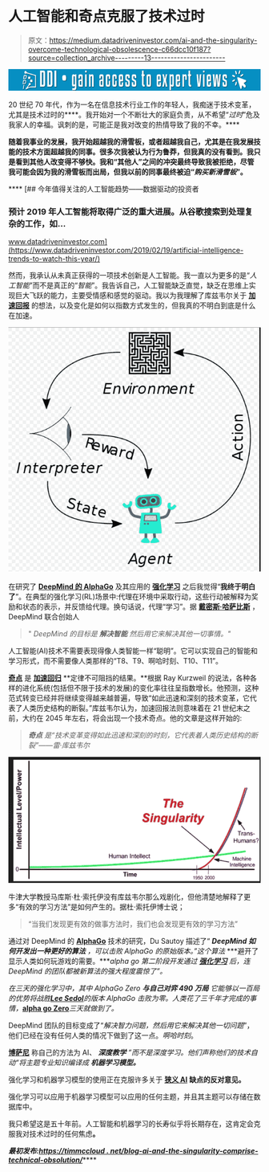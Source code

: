 # 人工智能和奇点克服了技术过时

> 原文：<https://medium.datadriveninvestor.com/ai-and-the-singularity-overcome-technological-obsolescence-c66dcc10f187?source=collection_archive---------13----------------------->

[![](img/65f390f2330f3059388e94198bcd9dd8.png)](http://www.track.datadriveninvestor.com/1B9E)

20 世纪 70 年代，作为一名在信息技术行业工作的年轻人，我痴迷于技术变革，尤其是技术过时的**[](https://en.wikipedia.org/wiki/Obsolescence#Technical_obsolescence)**。我开始对一个不断壮大的家庭负责，从不希望“*过时*”危及我家人的幸福。讽刺的是，可能正是我对改变的热情导致了我的不幸。****

****随着我事业的发展，我开始超越我的滑雪板，或者超越我自己，尤其是在我发展技能的技术方面超越我的同事。很多次我被认为行为鲁莽，但我真的没有看到。我只是看到其他人改变得不够快。我和“其他人”之间的冲突最终导致我被拒绝，尽管我可能会因为我的滑雪板而出局，但我以前的同事最终被迫“*购买新滑雪板*”。****

****[](https://www.datadriveninvestor.com/2019/02/19/artificial-intelligence-trends-to-watch-this-year/) [## 今年值得关注的人工智能趋势——数据驱动的投资者

### 预计 2019 年人工智能将取得广泛的重大进展。从谷歌搜索到处理复杂的工作，如…

www.datadriveninvestor.com](https://www.datadriveninvestor.com/2019/02/19/artificial-intelligence-trends-to-watch-this-year/) 

然而，我承认从未真正获得的一项技术创新是人工智能。我一直以为更多的是“*人工智能*”而不是真正的“*智能*”。我告诉自己，人工智能缺乏直觉，缺乏在思维上实现巨大飞跃的能力，主要受情感和感觉的驱动。我以为我理解了库兹韦尔关于 [**加速回报**](https://www.kurzweilai.net/the-law-of-accelerating-returns) 的想法，以及变化是如何以指数方式发生的，但我真的不明白到底是什么在加速。

![](img/2141a833981cf81172d452103a04af3a.png)

在研究了 [**DeepMind 的 AlphaGo**](https://deepmind.com/research/alphago/) 及其应用的 [**强化学习**](https://en.wikipedia.org/wiki/Reinforcement_learning) 之后我觉得“**我终于明白了**”。在典型的强化学习(RL)场景中:代理在环境中采取行动，这些行动被解释为奖励和状态的表示，并反馈给代理。换句话说，代理“学习”。据 [**戴密斯·哈萨比斯**](https://en.wikipedia.org/wiki/Demis_Hassabis) ，DeepMind 联合创始人

> " *DeepMind 的目标是* ***解决智能*** *然后用它来解决其他一切事情。"*

人工智能(AI)技术不需要表现得像人类智能一样“聪明”。它可以实现自己的智能和学习形式，而不需要像人类那样的“T8、T9、啊哈时刻、T10、T11”。

[**奇点**](https://en.wikipedia.org/wiki/Technological_singularity) 是 [**加速回归**](https://en.wikipedia.org/wiki/Accelerating_change) **定律不可阻挡的结果。**根据 Ray Kurzweil 的说法，各种各样的进化系统(包括但不限于技术的发展)的变化率往往呈指数增长。他预测，这种范式转变已经并将继续变得越来越普遍，导致“如此迅速和深刻的技术变革，它代表了人类历史结构的断裂。”库兹韦尔认为，加速回报法则意味着在 21 世纪末之前，大约在 2045 年左右，将会出现一个技术奇点。他的文章是这样开始的:

> ***奇点*** *是“技术变革变得如此迅速和深刻的时刻，它代表着人类历史结构的断裂”——雷·库兹韦尔*

![](img/9939f2e080b9d31e53baa523bd5760ff.png)

牛津大学教授马库斯·杜·索托伊没有库兹韦尔那么戏剧化，但他清楚地解释了更多“有效的学习方法”是如何产生的。据杜·索托伊博士说；

> “当我们发现更有效的做事方法时，我们也会发现更有效的学习方法”

通过对 DeepMind 的 [**AlphaGo**](https://deepmind.com/research/alphago/) 技术的研究，Du Sautoy 描述了“ ***DeepMind 如何开发出一种更好的算法*** *，可以击败 AlphaGo 的原始版本。”这个算法* ***避开了显示人类如何玩游戏的需要。****alpha go 第二阶段开发通过* [***强化学习***](https://en.wikipedia.org/wiki/Reinforcement_learning) *后，连 DeepMind 的团队都被新算法的强大程度震惊了”。*

*在三天的强化学习中，其中 AlphaGo Zero* ***与自己对弈 490 万局*** *它能够以一百局的优势将战胜*[***Lee Sedol***](https://en.wikipedia.org/wiki/Lee_Sedol)*的版本 AlphaGo 击败为零。人类花了三千年才完成的事情，*[**alpha go Zero**](https://en.wikipedia.org/wiki/AlphaGo_Zero)*三天就做到了。*

DeepMind 团队的目标变成了“*解决智力问题，然后用它来解决其他一切问题*”，他们已经在没有任何人类的情况下做到了这一点。*啊哈时刻*。

[**博萨尼**](https://www.bons.ai/how-it-works) 称自己的方法为 AI、 ***深度教学*** *”而不是深度学习。他们声称他们的技术自动“将主题专业知识编译成* ***机器学习模型。***

强化学习和机器学习模型的使用正在克服许多关于 [**狭义 AI**](https://en.wikipedia.org/wiki/Weak_AI) **缺点的反对意见。**

强化学习可以应用于机器学习模型可以应用的任何主题，并且其主题可以存储在数据库中。

我只希望这是五十年前。人工智能和机器学习的长寿似乎将长期存在，这肯定会克服我对技术过时的任何焦虑[](https://en.wikipedia.org/wiki/Obsolescence#Technical_obsolescence)****。****

***最初发布:*[*https://timmccloud . net/blog-ai-and-the-singularity-comprise-technical-obsolution/*](https://timmccloud.net/blog-ai-and-the-singularity-overcome-technological-obsolescence/)******